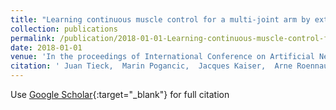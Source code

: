 ```yaml
---
title: "Learning continuous muscle control for a multi-joint arm by extending proximal policy optimization with a liquid state machine"
collection: publications
permalink: /publication/2018-01-01-Learning-continuous-muscle-control-for-a-multi-joint-arm-by-extending-proximal-policy-optimization-with-a-liquid-state-machine
date: 2018-01-01
venue: 'In the proceedings of International Conference on Artificial Neural Networks'
citation: ' Juan Tieck,  Marin Pogancic,  Jacques Kaiser,  Arne Roennau,  Marc-Oliver Gewaltig,  R{\&quot;u}diger Dillmann, &quot;Learning continuous muscle control for a multi-joint arm by extending proximal policy optimization with a liquid state machine.&quot; In the proceedings of International Conference on Artificial Neural Networks, 2018.'
---
```

Use [Google Scholar](https://scholar.google.com/scholar?q=Learning+continuous+muscle+control+for+a+multi+joint+arm+by+extending+proximal+policy+optimization+with+a+liquid+state+machine){:target="_blank"} for full citation